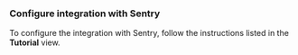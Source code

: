 ### Configure integration with Sentry

To configure the integration with Sentry, follow the instructions listed in the **Tutorial** view.

